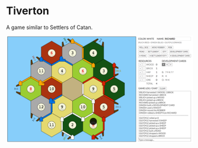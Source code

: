 # Tiverton

A game similar to Settlers of Catan.

![Screenshot](screenshot.png?raw=true "Screenshot")
